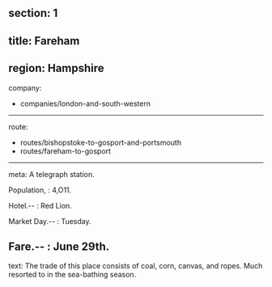 ﻿section: 1
----
title: Fareham
----
region: Hampshire
----
company:
- companies/london-and-south-western
----
route:
- routes/bishopstoke-to-gosport-and-portsmouth
- routes/fareham-to-gosport
----
meta: A telegraph station.

Population,
: 4,O11.

Hotel.--
: Red Lion.

Market Day.--
: Tuesday.

Fare.--
: June 29th.
----
text: The trade of this place consists of coal, corn, canvas, and ropes. Much resorted to in the sea-bathing season.